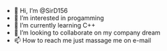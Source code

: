 - 👋 Hi, I’m @SirD156
- 👀 I’m interested in progamming
- 🌱 I’m currently learning C++
- 💞️ I’m looking to collaborate on my company dream
- 📫 How to reach me just massage me on e-mail

<!---
SirD156/SirD156 is a ✨ special ✨ repository because its `README.md` (this file) appears on your GitHub profile.
You can click the Preview link to take a look at your changes.
--->
